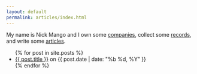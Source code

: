 ```yaml
---
layout: default
permalink: articles/index.html
---
```


My name is Nick Mango and I own some [companies](/about), collect some [records](http://nick.limitedpressing.com), and write some [articles](/articles).

<ul>
  {% for post in site.posts %}
    <li><a href="{{ post.url }}">{{ post.title }}</a> on {{ post.date | date: "%b %d, %Y" }}</li>
  {% endfor %}
</ul>